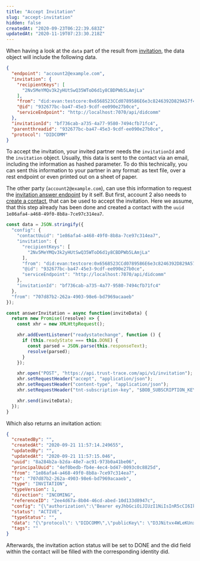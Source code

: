 ```yaml
---
title: "Accept Invitation"
slug: "accept-invitation"
hidden: false
createdAt: "2020-09-23T06:22:39.683Z"
updatedAt: "2020-11-19T07:23:30.218Z"
---
```

When having a look at the `data` part of the result from [invitation], the data object will include the following data.

```json
{
  "endpoint": "account2@example.com",
  "invitation": {
    "recipientKeys": [
      "2Nv5MeYMQv3k2yHUtSwQ35WToD6d1y8CBDPWb5LAmjLa"
    ],
    "from": "did:evan:testcore:0x6568523CCd0789586E6e3c8246392D829A57f483",
    "@id": "932677bc-ba47-45e3-9cdf-ee090e27b0ce",
    "serviceEndpoint": "http://localhost:7070/api/didcomm"
  },
  "invitationId": "bf736cab-a735-4a77-9580-7494cfb71fc4",
  "parentthreadid": "932677bc-ba47-45e3-9cdf-ee090e27b0ce",
  "protocol": "DIDCOMM"
}
```

To accept the invitation, your invited partner needs the `invitationId` and the `invitation` object. Usually, this data is sent to the contact via an email, including the information as hashed parameter. To do this technically, you can sent this information to your partner in any format: as text file, over a rest endpoint or even printed out on a sheet of paper.

The other party (`account2@example.com`), can use this information to request the [invitation answer endpoint] by it self. But first, account 2 also needs to [create a contact], that can be used to accept the invitation. Here we assume, that this step already has been done and created a contact with the `uuid` `1e86afa4-a468-49f0-8b8a-7ce97c314ea7`.

```js
const data = JSON.stringify({
  "config": {
    "contactUuid": "1e86afa4-a468-49f0-8b8a-7ce97c314ea7",
    "invitation": {
      "recipientKeys": [
        "2Nv5MeYMQv3k2yHUtSwQ35WToD6d1y8CBDPWb5LAmjLa"
      ],
      "from": "did:evan:testcore:0x6568523CCd0789586E6e3c8246392D829A57f483",
      "@id": "932677bc-ba47-45e3-9cdf-ee090e27b0ce",
      "serviceEndpoint": "http://localhost:7070/api/didcomm"
    },
    "invitationId": "bf736cab-a735-4a77-9580-7494cfb71fc4"
  },
  "from": "707d87b2-262a-4903-98e6-bd7969acaaeb"
});

const answerInvitation = async function(inviteData) {
  return new Promise((resolve) => {
    const xhr = new XMLHttpRequest();

    xhr.addEventListener("readystatechange", function () {
      if (this.readyState === this.DONE) {
        const parsed = JSON.parse(this.responseText);
        resolve(parsed);
      }
    });

    xhr.open("POST", "https://api.trust-trace.com/api/v1/invitation");
    xhr.setRequestHeader("accept", "application/json");
    xhr.setRequestHeader("content-type", "application/json");
    xhr.setRequestHeader("tnt-subscription-key", "$BOB_SUBSCRIPTION_KEY");

    xhr.send(inviteData);
  });
}
```

Which also returns an invitation action:

```json
{
  "createdBy": "",
  "createdAt": "2020-09-21 11:57:14.249655",
  "updatedBy": "",
  "updatedAt": "2020-09-21 11:57:15.046",
  "uuid": "8a284b2a-b2da-48e7-ac91-973b0a41be06",
  "principalUuid": "4ef0bedb-fb4e-4ec4-bd47-0093c0c8825d",
  "from": "1e86afa4-a468-49f0-8b8a-7ce97c314ea7",
  "to": "707d87b2-262a-4903-98e6-bd7969acaaeb",
  "type": "INVITATION",
  "typeVersion": 1,
  "direction": "INCOMING",
  "referenceID": "2ee4d67a-8b04-46cd-abed-10d133d8947c",
  "config": "{\"authorization\":\"Bearer eyJhbGciOiJIUzI1NiIsInR5cCI6IkpXVCJ9.eyJkYXRhIjp7InV1aWQiOiIxMDNkOTU4MS1kOTY0LTQ2M2QtYWFhOS05NmNlYTc0OTI4NDUiLCJwcmluY2lwYWxVdWlkIjoiNGVmMGJlZGItZmI0ZS00ZWM0LWJkNDctMDA5M2MwYzg4MjVkIn0sImlhdCI6MTYwMDY4OTM1MSwiZXhwIjoxNjAwNzc1NzUxfQ.FUo9qfjckUbXD5PQwOsOhehzmE2lsLatzmviqwCFXgg\",\"contactUuid\":\"1e86afa4-a468-49f0-8b8a-7ce97c314ea7\",\"vcAssetDataUuids\":[\"6b228a75-1101-4a2e-b9f1-c07b4b8c1c67\"],\"invitation\":{\"recipientKeys\":[\"D3JNitvx4WLeKUnxHWYEFCo6YzchUMYEpiCYfGePsHZJ\"],\"from\":\"did:evan:testcore:0x6568523CCd0789586E6e3c8246392D829A57f483\",\"@id\":\"2ee4d67a-8b04-46cd-abed-10d133d8947c\",\"serviceEndpoint\":\"http://localhost:7070/api/didcomm\"},\"invitationId\":\"22bf78f0-7916-4b53-bbc2-1ff4830754bd\"}",
  "status": "ACTIVE",
  "typeStatus": "",
  "data": "{\"protocol\": \"DIDCOMM\",\"publicKey\": \"D3JNitvx4WLeKUnxHWYEFCo6YzchUMYEpiCYfGePsHZJ\",\"endpoint\": \"http://localhost:7070/api/didcomm\",\"parentthreadid\": \"2ee4d67a-8b04-46cd-abed-10d133d8947c\"}",
  "tags": ""
}
```

Afterwards, the invitation action status will be set to DONE and the did field within the contact will be filled with the corresponding identity did.

[invitation answer endpoint]: ref:post_action-invitation-answer 
[invitation]: ref:invite-a-contact
[create a contact]: ref:create-a-contact